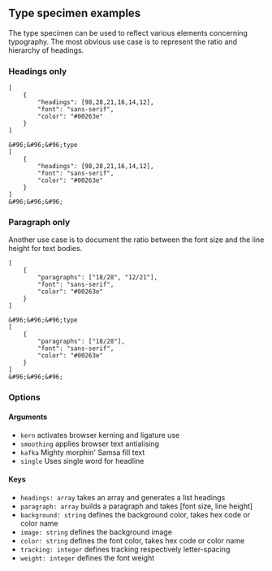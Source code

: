 
## Type specimen examples


The type specimen can be used to reflect various elements concerning typography. The most obvious use case is to represent the ratio and hierarchy of headings.



### Headings only

```type
[
    {
        "headings": [98,28,21,16,14,12],
        "font": "sans-serif",
        "color": "#00263e"
    }
]
```

```code|collapsed
&#96;&#96;&#96;type
[
    {
        "headings": [98,28,21,16,14,12],
        "font": "sans-serif",
        "color": "#00263e"
    }
]
&#96;&#96;&#96;
```

### Paragraph only

Another use case is to document the ratio between the font size and the line height for text bodies. 

```type
[
    {
        "paragraphs": ["18/28", "12/21"],
        "font": "sans-serif",
        "color": "#00263e"
    }
]
```


```code|collapsed
&#96;&#96;&#96;type
[
    {
        "paragraphs": ["18/28"],
        "font": "sans-serif",
        "color": "#00263e"
    }
]
&#96;&#96;&#96;
```

### Options

#### Arguments

- `kern` activates browser kerning and ligature use
- `smoothing` applies browser text antialising
- `kafka` Mighty morphin' Samsa fill text
- `single` Uses single word for headline

#### Keys

- `headings: array` takes an array and generates a list headings
- `paragraph: array` builds a paragraph and takes [font size, line height]
- `background: string` defines the background color, takes hex code or color name
- `image: string` defines the background image
- `color: string` defines the font color, takes hex code or color name
- `tracking: integer` defines tracking respectively letter-spacing
- `weight: integer` defines the font weight


